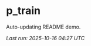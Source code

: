 # p_train

Auto-updating README demo.

<!--START_SECTION:status-->
_Last run: 2025-10-16 04:27 UTC_
<!--END_SECTION:status-->





















































































































































































































































































































































































































































































































































































































































































































































































































































































































































































































































































































































































































































